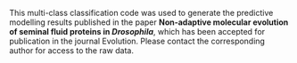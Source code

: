 This multi-class classification code was used to generate the predictive modelling results published in the paper <b> Non-adaptive molecular evolution of seminal fluid proteins in <i>Drosophila</i></b>, which has been accepted for publication in the journal Evolution. Please contact the corresponding author for access to the raw data.
